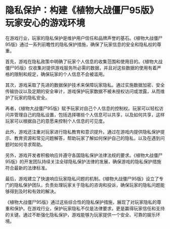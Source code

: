 # 隐私保护：构建《植物大战僵尸95版》玩家安心的游戏环境

在游戏行业，玩家的隐私保护是维护用户信任和品牌声誉的基石。《植物大战僵尸95版》通过一系列前瞻性的隐私保护措施，确保了玩家信息的安全和隐私权的尊重。

首先，游戏在隐私政策中明确了玩家个人信息的收集范围和使用目的。《植物大战僵尸95版》仅收集对提供游戏服务所必需的数据，并且对这些数据的使用有着严格的限制和规定，确保玩家的个人信息不会被滥用。

其次，游戏采取了先进的数据保护技术来保障玩家隐私。通过实施数据加密、安全传输协议以及定期的安全审计，游戏保护玩家数据不被未授权访问或泄露，从而维护了玩家的隐私安全。

再者，《植物大战僵尸95版》赋予玩家对自己个人信息的控制权。玩家可以轻松访问并管理自己的隐私设置，包括选择哪些个人信息可以共享，以及如何共享，这样玩家可以根据自己的意愿来控制个人信息的可见度。

此外，游戏还注重对玩家进行隐私教育和意识提升。通过在游戏内提供隐私保护提示、教育资源和常见问题解答，帮助玩家了解如何保护自己的隐私，以及在遇到问题时如何寻求帮助。

另外，游戏开发者积极响应并遵守各国隐私保护法律法规的要求。《植物大战僵尸95版》的开发团队持续关注全球隐私保护法律的发展，确保游戏的隐私保护措施符合最新的法律标准。

最后，游戏建立了快速响应玩家隐私问题的机制。《植物大战僵尸95版》设立了专门的隐私保护团队，负责处理玩家关于隐私的咨询和投诉，确保玩家的隐私问题能够得到及时和有效的解决。

《植物大战僵尸95版》通过这些综合性的隐私保护措施，展现了对玩家隐私的尊重和保护。在游戏行业，保护玩家隐私不仅是法律要求，更是赢得玩家信任和支持的关键。通过不断强化隐私保护，游戏能够为玩家提供一个安全、可靠的娱乐环境。